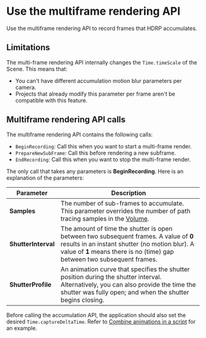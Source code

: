 # Use the multiframe rendering API

Use the multiframe rendering API to record frames that HDRP accumulates. 

## Limitations

The multi-frame rendering API internally changes the `Time.timeScale` of the Scene. This means that:

- You can't have different accumulation motion blur parameters per camera.
- Projects that already modify this parameter per frame aren't be compatible with this feature.

## Multiframe rendering API calls

The multiframe rendering API contains the following calls:

- `BeginRecording`: Call this when you want to start a multi-frame render.
- `PrepareNewSubFrame`: Call this before rendering a new subframe.
- `EndRecording`: Call this when you want to stop the multi-frame render.

The only call that takes any parameters is **BeginRecording**. Here is an explanation of the parameters:

| Parameter           | Description                                                  |
| ------------------- | ------------------------------------------------------------ |
| **Samples**         | The number of sub-frames to accumulate. This parameter overrides the number of path tracing samples in the [Volume](understand-volumes.md). |
| **ShutterInterval** | The amount of time the shutter is open between two subsequent frames. A value of **0** results in an instant shutter (no motion blur). A value of **1** means there is no (time) gap between two subsequent frames. |
| **ShutterProfile**  | An animation curve that specifies the shutter position during the shutter interval. Alternatively, you can also provide the time the shutter was fully open; and when the shutter begins closing. |

Before calling the accumulation API, the application should also set the desired `Time.captureDeltaTime`. Refer to [Combine animations in a script](rendering-combine-animation-sequences-in-script) for an example.
